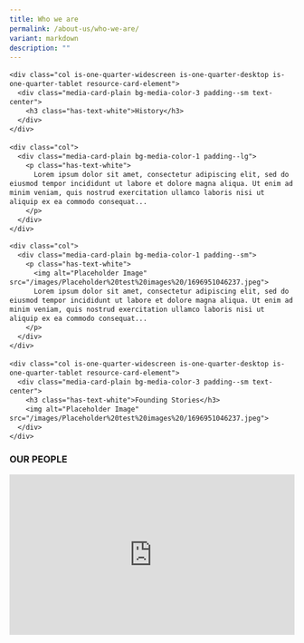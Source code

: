 ```yaml
---
title: Who we are
permalink: /about-us/who-we-are/
variant: markdown
description: ""
---
```

<style>
  .responsive-google-slides {
    position: relative;
    padding-bottom: 56.25%; /* 16:9 Ratio */
    height: 0;
    overflow: hidden;
  }
  .responsive-google-slides iframe {
    border: 0;
    position: absolute;
    top: 0;
    left: 0;
    width: 100% !important;
    height: 100% !important;
  }
</style>

<div class="container justify-content-center">
  <div class="row is-multiline">

    <div class="col is-one-quarter-widescreen is-one-quarter-desktop is-one-quarter-tablet resource-card-element">
      <div class="media-card-plain bg-media-color-3 padding--sm text-center">
        <h3 class="has-text-white">History</h3>
      </div>
    </div>

    <div class="col">
      <div class="media-card-plain bg-media-color-1 padding--lg">
        <p class="has-text-white">
          Lorem ipsum dolor sit amet, consectetur adipiscing elit, sed do eiusmod tempor incididunt ut labore et dolore magna aliqua. Ut enim ad minim veniam, quis nostrud exercitation ullamco laboris nisi ut aliquip ex ea commodo consequat...
        </p>
      </div>
    </div>

  </div>

  <div class="row is-multiline">

    <div class="col">
      <div class="media-card-plain bg-media-color-1 padding--sm">
        <p class="has-text-white">
          <img alt="Placeholder Image" src="/images/Placeholder%20test%20images%20/1696951046237.jpeg">
          Lorem ipsum dolor sit amet, consectetur adipiscing elit, sed do eiusmod tempor incididunt ut labore et dolore magna aliqua. Ut enim ad minim veniam, quis nostrud exercitation ullamco laboris nisi ut aliquip ex ea commodo consequat...
        </p>
      </div>
    </div>

    <div class="col is-one-quarter-widescreen is-one-quarter-desktop is-one-quarter-tablet resource-card-element">
      <div class="media-card-plain bg-media-color-3 padding--sm text-center">
        <h3 class="has-text-white">Founding Stories</h3>
        <img alt="Placeholder Image" src="/images/Placeholder%20test%20images%20/1696951046237.jpeg">
      </div>
    </div>

  </div>
</div>

<div class="container margin--top--lg">
  <section class="bp-section is-paddingless" id="key-highlights">
    <div class="bp-container">
      <h3 class="has-text-weight-semibold has-text-white key-highlight-title is-uppercase has-text-centered">
        OUR PEOPLE
      </h3>
    </div>
  </section>
</div>
	
<div class="responsive-google-slides">
<iframe allowfullscreen="true" height="647" width="1100" frameborder="0" src="https://docs.google.com/presentation/d/e/2PACX-1vQw5qG_oAU9E4YtI1bBI0dhwynFCPhphrlPJVIUCCvDDN-zRexvOZdrOXfXVjM17Q2ApZd5_nfSbPcT/embed?start=false&amp;loop=false&amp;delayms=3000"></iframe>
</div>